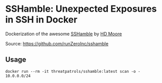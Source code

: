 # SSHamble: Unexpected Exposures in SSH in Docker

Dockerization of the awesome [SSHamble](https://SSHamble.com) by [HD Moore](https://github.com/hdm)

Source: https://github.com/runZeroInc/sshamble

## Usage

```commandline
docker run --rm -it threatpatrols/sshamble:latest scan -o - 10.0.0.0/24
```
